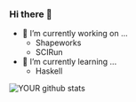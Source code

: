 ### Hi there 👋

- 🔭 I’m currently working on ...
  - Shapeworks
  - SCIRun 
- 🌱 I’m currently learning ...
  - Haskell
  
<!--
**dcwhite/dcwhite** is a ✨ _special_ ✨ repository because its `README.md` (this file) appears on your GitHub profile.

Here are some ideas to get you started:



- 👯 I’m looking to collaborate on ...
- 🤔 I’m looking for help with ...
- 💬 Ask me about ...
- 📫 How to reach me: ...
- 😄 Pronouns: ...
- ⚡ Fun fact: ...
-->

![YOUR github stats](https://github-readme-stats.vercel.app/api?username=dcwhite&show_icons=true&theme=chartreuse-dark)   

<!--
![Top Langs](https://github-readme-stats.vercel.app/api/top-langs/?username=dcwhite&layout=compact)
-->
